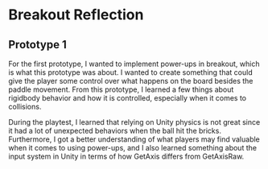 # Breakout Reflection
## Prototype 1
For the first prototype, I wanted to implement power-ups in breakout, which is what this prototype was about. I wanted to create something that could give the player some control over what happens on the board besides the paddle movement. From this prototype, I learned a few things about rigidbody behavior and how it is controlled, especially when it comes to collisions.

During the playtest, I learned that relying on Unity physics is not great since it had a lot of unexpected behaviors when the ball hit the bricks. Furthermore, I got a better understanding of what players may find valuable when it comes to using power-ups, and I also learned something about the input system in Unity in terms of how GetAxis differs from GetAxisRaw. 
